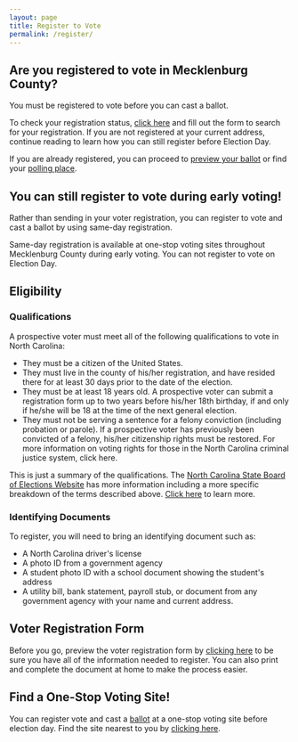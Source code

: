 ```yaml
---
layout: page
title: Register to Vote
permalink: /register/
---
```


## Are you registered to vote in Mecklenburg County?

You must be registered to vote before you can cast a ballot.

To check your registration status, <a href="https://vt.ncsbe.gov/RegLkup/" target="_blank" rel="noopener noreferrer">click here</a> and fill out the form to search for your registration. If you are not registered at your current address, continue reading to learn how you can still register before Election Day.

If you are already registered, you can proceed to [preview your ballot](/ballot) or find your [polling place](/locations).

## You can still register to vote during early voting!

Rather than sending in your voter registration, you can register to vote and cast a ballot by using same-day registration.

Same-day registration is available at one-stop voting sites throughout Mecklenburg County during early voting. You can not register to vote on Election Day.

## Eligibility

### Qualifications

A prospective voter must meet all of the following qualifications to vote in North Carolina:

* They must be a citizen of the United States.
* They must live in the county of his/her registration, and have resided there for at least 30 days prior to the date of the election.
* They must be at least 18 years old. A prospective voter can submit a registration form up to two years before his/her 18th birthday, if and only if he/she will be 18 at the time of the next general election.
* They must not be serving a sentence for a felony conviction (including probation or parole). If a prospective voter has previously been convicted of a felony, his/her citizenship rights must be restored. For more information on voting rights for those in the North Carolina criminal justice system, click here. 

This is just a summary of the qualifications. The <a href="https://www.ncsbe.gov/Voters/Registering-to-Vote" target="_blank" rel="noopener noreferrer">North Carolina State Board of Elections Website</a> has more information including a more specific breakdown of the terms described above. 
<a href="https://www.ncsbe.gov/Voters/Registering-to-Vote" target="_blank" rel="noopener noreferrer">Click here</a> to learn more.

### Identifying Documents

To register, you will need to bring an identifying document such as:

* A North Carolina driver's license
* A photo ID from a government agency
* A student photo ID with a school document showing the student's address
* A utility bill, bank statement, payroll stub, or document from any government agency with your name and current address.

## Voter Registration Form

Before you go, preview the voter registration form by [clicking here](https://dl.ncsbe.gov/Voter_Registration/NCVoterRegForm_06W.pdf) to be sure you have all of the information needed to register. You can also print and complete the document at home to make the process easier.

## Find a One-Stop Voting Site!

You can register vote and cast a [ballot](/ballot) at a one-stop voting site before election day. Find the site nearest to you by [clicking here](https://vt.ncsbe.gov/ossite/).